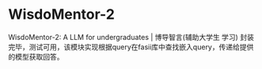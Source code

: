 # WisdoMentor-2
WisdoMentor-2: A LLM for undergraduates |  博导智言(辅助大学生 学习)
封装完毕，测试可用，该模块实现根据query在fasii库中查找嵌入query，传递给提供的模型获取回答。
